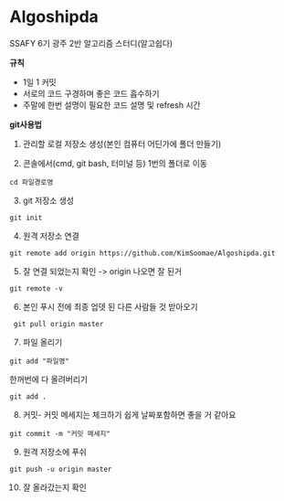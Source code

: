 # Algoshipda
SSAFY 6기 광주 2반 알고리즘 스터디(알고쉽다)

**규칙**

- 1일 1 커밋
- 서로의 코드 구경하며 좋은 코드 흡수하기
- 주말에 한번 설명이 필요한 코드 설명 및 refresh 시간

**git사용법**

1. 관리할 로컬 저장소 생성(본인 컴퓨터 어딘가에 폴더 만들기)

2. 콘솔에서(cmd, git bash, 터미널 등) 1번의 폴더로 이동
```console
cd 파일경로명
```

3. git 저장소 생성
```console
git init
```

4. 원격 저장소 연결
```console
git remote add origin https://github.com/KimSoomae/Algoshipda.git
```

5. 잘 연결 되었는지 확인 -> origin 나오면 잘 된거
```console
git remote -v
```

6. 본인 푸시 전에 최종 업뎃 된 다른 사람들 것 받아오기
```console
 git pull origin master
```

7. 파일 올리기
```console
git add "파일명"
```

한꺼번에 다 올려버리기
```console
git add .
```

8. 커밋- 커밋 메세지는 체크하기 쉽게 날짜포함하면 좋을 거 같아요
```console
git commit -m "커밋 메세지"
```

9. 원격 저장소에 푸쉬
```console
git push -u origin master
```

10. 잘 올라갔는지 확인

